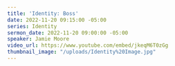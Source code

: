 ```yaml
---
title: 'Identity: Boss'
date: 2022-11-20 09:15:00 -05:00
series: Identity
sermon_date: 2022-11-20 09:00:00 -05:00
speaker: Jamie Moore
video_url: https://www.youtube.com/embed/jkeqM6T0zGg
thumbnail_image: "/uploads/Identity%20Image.jpg"
---
```



